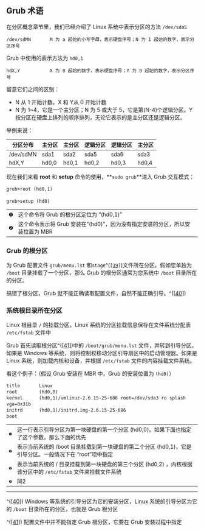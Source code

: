 ## Grub 术语

在分区概念章节里，我们已经介绍了 Linux 系统中表示分区的方法 `/dev/sda5`

```shell
/dev/sdMN       M 为 a 起始的小写字母，表示硬盘序号；N 为 1 起始的数字，表示分区序号
```

Grub 中使用的表示方法为 `hd0,1`

```shell
hdX,Y           X 为 0 起始的数字，表示硬盘序号；Y 为 0 起始的数字，表示分区序号
```

留意它们之间的区别：

- N 从 1 开始计数，X 和 Y从 0 开始计数
- N 为 1~4，它是一个主分区；N 为 5 或大于 5，它是第(N-4)个逻辑分区。Y
  按分区在硬盘上排列的顺序排列，无论它表示的是主分区还是逻辑分区。

举例来说：

| 分区分布  | 主分区 | 主分区 | 逻辑分区 | 逻辑分区 | 主分区 |
|-----------|--------|--------|----------|----------|--------|
| /dev/sdMN | sda1   | sda2   | sda5     | sda6     | sda3   |
| hdX,Y     | hd0,0  | hd0,1  | hd0,2    | hd0,3    | hd0,4  |

现在我们来看 **root** 和 **setup** 命令的使用，**`sudo grub`**进入 Grub
交互模式：

```shell
grub>root (hd0,1)

grub>setup (hd0)
```

|                                         |                                                                               |
|:----------------------------------------|:---------|
| [![1](images/callouts/1.png)](#grub-31) | 这个命令将 Grub 的根分区定位为 “(hd0,1)”                                      |
| [![2](images/callouts/2.png)](#grub-32) | 这个命令表示将 Grub 安装在“(hd0)”，因为没有指定安装的分区，所以安装位置为 MBR |

### Grub 的根分区

为 Grub 配置文件 `grub/menu.lst`
和`stage`^(`[`[`39`](ch22s02.md#ftn.grub-stage)`]`)文件所在分区。假如您单独为
`/boot` 目录挂载了一个分区，那么 Grub 的根分区通常为您系统中 `/boot`
目录所在的分区。

搞错了根分区，Grub
就不能正确读取配置文件，自然不能正确引导。^(\[[40](#ftn.id3093773)\])

### 系统根目录所在分区

Linux 根目录 `/` 的挂载分区。Linux
系统的分区挂载信息保存在文件系统分配表 `/etc/fstab` 文件中

Grub 首先读取根分区^(\[[41](#ftn.id3093820)\])中的 `/boot/grub/menu.lst`
文件，并转到引导分区，如果是 Windows
等系统，则将控制权移动分区引导扇区中的启动管理器。如果是 Linux
系统，则加载内核和设备，并根据 `/etc/fstab` 文件的内容挂载文件系统。

看这个例子：（假设 Grub 安装在 MBR 中，Grub 的安装位置为 `(hd0)`）

```shell
title       Linux
root        (hd0,0)
kernel      (hd0,1)/vmlinuz-2.6.15-25-686 root=/dev/sda3 ro splash vga=0x31b
initrd      (hd0,1)/initrd.img-2.6.15-25-686
boot    
```

|                                         |                                                                                                                |
|:----------------------------------------|:------------------------------------------|
| [![1](images/callouts/1.png)](#grub-41) | 这一行表示引导分区为第一块硬盘的第一个分区 (hd0,0)。如果下面也指定了这个参数，那么下面的优先                   |
| [![2](images/callouts/2.png)](#grub-42) | 表示当前系统的 /boot 目录挂载到第一块硬盘的第二个分区 (hd0,1)，它是引导分区。一般情况下在 “root”项中指定       |
| [![3](images/callouts/3.png)](#43)      | 表示当前系统的 / 目录挂载到第一块硬盘的第三个分区 (hd0,2) ，内核根据该分区中的 `/etc/fstab` 文件来挂载文件系统 |
| [![4](images/callouts/4.png)](#grub-44) | 同2                                                                                                            |

---

^(\[[40](#id3093773)\]) Windows 等系统的引导分区为它的安装分区，Linux
系统的引导分区为它的 `/boot` 目录所在的分区，也就是 Grub 根分区

^(\[[41](#id3093820)\]) 配置文件中并不能指定 Grub 根分区，它要在 Grub
安装过程中指定
